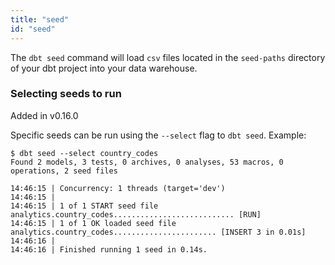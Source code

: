```yaml
---
title: "seed"
id: "seed"
---
```


The `dbt seed` command will load `csv` files located in the `seed-paths` directory of your dbt project into your data warehouse.


### Selecting seeds to run

<Changelog> Added in v0.16.0 </Changelog>

Specific seeds can be run using the `--select` flag to `dbt seed`. Example:

```
$ dbt seed --select country_codes
Found 2 models, 3 tests, 0 archives, 0 analyses, 53 macros, 0 operations, 2 seed files

14:46:15 | Concurrency: 1 threads (target='dev')
14:46:15 |
14:46:15 | 1 of 1 START seed file analytics.country_codes........................... [RUN]
14:46:15 | 1 of 1 OK loaded seed file analytics.country_codes....................... [INSERT 3 in 0.01s]
14:46:16 |
14:46:16 | Finished running 1 seed in 0.14s.

```
